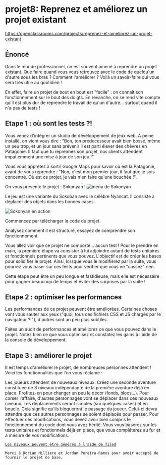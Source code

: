 # projet8: Reprenez et améliorez un projet existant
https://openclassrooms.com/projects/reprenez-et-ameliorez-un-projet-existant
## Énoncé
Dans le monde professionnel, on est souvent amené à reprendre un projet existant. Que faire quand vous vous retrouvez avec le code de quelqu'un d'autre sous les bras ? Comment l'améliorer ? Voilà un savoir-faire qui vous sera très utile au quotidien !

En effet, faire un projet de bout en bout est "facile" : on connaît son fonctionnement sur le bout des doigts. En revanche, on se rend vite compte qu'il est plus dur de reprendre le travail de qu'un d'autre... surtout quand il n'a pas de tests !

## Etape 1 : où sont les tests ?!
Vous venez d'intégrer un studio de développement de jeux web. A peine installé, on vient vous dire : "Bon, ton prédecesseur avait bien bossé, même un peu trop, et un jour sans prévenir il est parti élever des chèvres en Patagonie. Il faut que tu reprennes son projet, nos clients attendent impatiemment une mise à jour de son jeu !".

Vous vous apprêtez à sortir Google Maps pour savoir où est la Patagonie, avant de vous reprendre : "Non, c'est mon premier jour, il faut que je sois concentré. Où est ce projet, je vais n'en faire qu'une bouchée !".

On vous présente le projet : Sokonyan !
![menu de Sokonyan](https://s3-eu-west-1.amazonaws.com/sdz-upload/prod/upload/sokonyan.png)

Le jeu est une variante du Sokoban avec le célèbre Nyancat. Il consiste à déplacer des objets dans les bonnes cases.

![Sokonyan en action](https://s3-eu-west-1.amazonaws.com/sdz-upload/prod/upload/sokonyan2.png)

Commencez par télécharger le code du projet.

Analysez comment il est structuré, essayez de comprendre son fonctionnement.

Vous allez voir que ce projet ne comporte... aucun test ! Pour le prendre en main, la première étape va consister à lui adjoindre autant de tests unitaires et fonctionnels pertinents que vous pouvez. L'objectif est de créer les bases pour solidifier le projet. Ainsi, lorsque vous le modifierez par la suite, vous pourrez vous baser sur ces tests pour vérifier que vous ne "cassez" rien.

Cette étape peut être un peu longue et fastidieuse, mais elle est nécessaire pour gagner beaucoup de temps et éviter des surprises par la suite !

## Etape 2 : optimiser les performances
Les performances de ce projet peuvent être améliorées. Certaines choses vont vous sauter aux yeux ("quoi, tous ces fichiers CSS et JS chargés par le navigateur ?!"), d'autres sont un peu plus subtiles.

Faites un audit de performances et améliorez ce que vous pouvez dans le projet. Notez bien ce que vous optimisez et constatez les gains à l'aide de la console de développement.

## Etape 3 : améliorer le projet
Il est temps d'améliorer le projet, de nombreuses personnes attendent ! Voici les fonctionnalités que l'on vous réclame :

Les joueurs attendent de nouveaux niveaux. Créez une seconde aventure constituée de 3 niveaux indépendante de la première aventure déjà en place. Profitez-en pour changer un peu le décor (fonds, blocs...).
Pour corser l'affaire, d'autres personnages vont se déplacer dans ces nouveaux niveaux. Les déplacements seront simples (sur quelques cases) et en boucle. Cela signifie qu'ils bloqueront le passage du joueur. Celui-ci devra attendre que ces autres personnages se soient déplacés pour passer.
Pour effectuer ces modifications, vous devez avoir bien compris le fonctionnement du code dont vous avez hérité. Vous vous baserez sur les tests unitaires et fonctionnels déjà en place, que vous compléterez au fur et à mesure de vos modifications.

[`Les niveaux peuvent être générés à l'aide de Tiled`](http://www.mapeditor.org/)

`Merci à Dorian Milliere et Jordan Pereira-Ramos pour avoir accepté de fournir le projet de base.`
